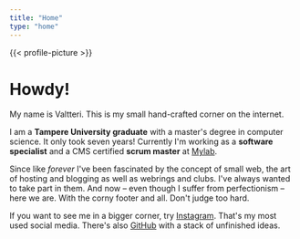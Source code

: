 ```yaml
---
title: "Home"
type: "home"
---
```


{{< profile-picture >}}

# Howdy!

My name is Valtteri. This is my small hand-crafted corner on the internet.

I am a **Tampere University graduate** with a master's degree in
computer science. It only took seven years! Currently I'm working as a
**software specialist** and a CMS certified **scrum master** at [Mylab][mylab].

Since like _forever_ I've been fascinated by the concept of small web, the art
of hosting and blogging as well as webrings and clubs. I've always wanted
to take part in them. And now – even though I suffer from perfectionism – here
we are. With the corny footer and all. Don't judge too hard.

If you want to see me in a bigger corner, try [Instagram][ig]. That's my most
used social media. There's also [GitHub][gh] with a stack of unfinished ideas.

[mylab]: https://mylab.fi/en/
[512kb]: https://512kb.club/
[ig]: https://instagram.com/tastulad
[gh]: https://github.com/tastula

